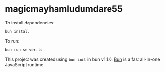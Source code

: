 # magicmayhamludumdare55

To install dependencies:

```bash
bun install
```

To run:

```bash
bun run server.ts
```

This project was created using `bun init` in bun v1.1.0. [Bun](https://bun.sh) is a fast all-in-one JavaScript runtime.
